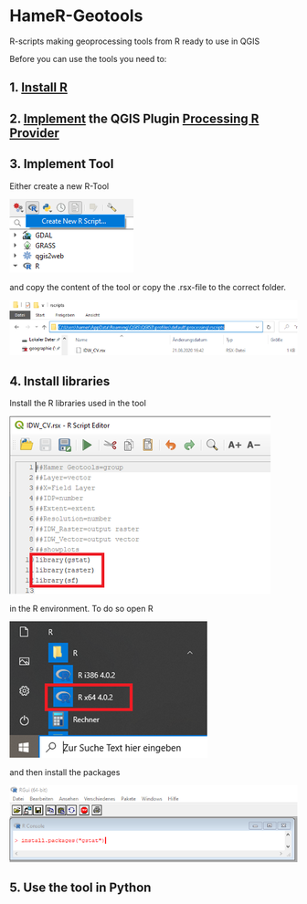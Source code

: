 # HameR-Geotools
R-scripts making geoprocessing tools from R ready to use in QGIS

Before you can use the tools you need to:

## 1. [Install R](https://www.r-project.org/)

## 2. [Implement](https://docs.qgis.org/3.10/en/docs/user_manual/plugins/plugins.html) the QGIS Plugin [Processing R Provider](https://plugins.qgis.org/plugins/processing_r/)

## 3. Implement Tool
Either create a new R-Tool 

![create a new R-Tool](./img/create_script.png "Create a new R-Tool")

and copy the content of the tool or copy the .rsx-file to the correct folder.

![rscripts folder](./img/rscripts.png "rscripts folder")

## 4. Install libraries

Install the R libraries used in the tool

![libraries in tool](./img/librariesinscript.png)

in the R environment. To do so open R

![open R](./img/openr.png)

and then install the packages

![Install R library](./img/installr.png)


## 5. Use the tool in Python
